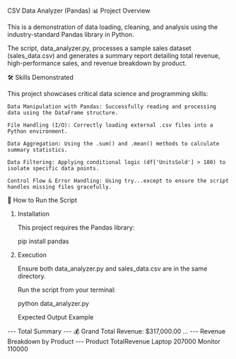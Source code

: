 CSV Data Analyzer (Pandas)
📊 Project Overview

This is a demonstration of data loading, cleaning, and analysis using the industry-standard Pandas library in Python.

The script, data_analyzer.py, processes a sample sales dataset (sales_data.csv) and generates a summary report detailing total revenue, high-performance sales, and revenue breakdown by product.

🛠️ Skills Demonstrated

This project showcases critical data science and programming skills:

    Data Manipulation with Pandas: Successfully reading and processing data using the DataFrame structure.

    File Handling (I/O): Correctly loading external .csv files into a Python environment.

    Data Aggregation: Using the .sum() and .mean() methods to calculate summary statistics.

    Data Filtering: Applying conditional logic (df['UnitsSold'] > 100) to isolate specific data points.

    Control Flow & Error Handling: Using try...except to ensure the script handles missing files gracefully.
    
🚀 How to Run the Script

1. Installation

    This project requires the Pandas library:

    pip install pandas

2. Execution

    Ensure both data_analyzer.py and sales_data.csv are in the same directory.

    Run the script from your terminal:

    python data_analyzer.py

    Expected Output Example

--- Total Summary ---
💰 Grand Total Revenue: $317,000.00
...
--- Revenue Breakdown by Product ---
    Product      TotalRevenue
    Laptop       207000
    Monitor      110000

